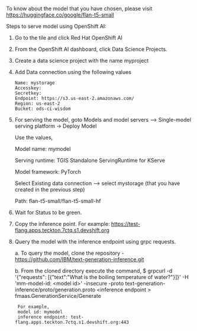 To know about the model that you have chosen, please visit https://huggingface.co/google/flan-t5-small 

Steps to serve model using OpenShift AI:

1. Go to the tile and click Red Hat OpenShift AI
2. From the OpenShift AI dashboard, click Data Science Projects.
3. Create a data science project with the name myproject
4. Add Data connection using the following values
   
       Name: mystorage
       Accesskey: 
       Secretkey:
       Endpoint: https://s3.us-east-2.amazonaws.com/
       Region: us-east-2
       Bucket: ods-ci-wisdom
6. For serving the model, goto Models and model servers --> Single-model serving platform -> Deploy Model

     Use the values,

     Model name: mymodel

     Serving runtime: TGIS Standalone ServingRuntime for KServe

     Model framework: PyTorch

     Select Existing data connection --> select mystorage (that you have created in the previous step)

     Path: flan-t5-small/flan-t5-small-hf

7. Wait for Status to be green.
8. Copy the inference point. For example:  https://test-flang.apps.teckton.7ctq.s1.devshift.org
9. Query the model with the inference endpoint using grpc requests. 

    a. To query the model, clone the repository - https://github.com/IBM/text-generation-inference.git

    b. From the cloned directory execute the command,
        $ grpcurl -d  '{"requests": [{"text":"What is the boiling temperature of water?"}]}' -H 'mm-model-id: \<model id\>' -insecure -proto text-generation-inference/proto/generation.proto \<inference endpoint \> fmaas.GenerationService/Generate
     
        For example,
        model id: mymodel
        inference endpoint: test-flang.apps.teckton.7ctq.s1.devshift.org:443
